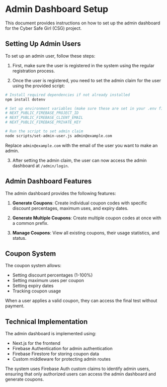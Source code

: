 # Admin Dashboard Setup

This document provides instructions on how to set up the admin dashboard for the Cyber Safe Girl (CSG) project.

## Setting Up Admin Users

To set up an admin user, follow these steps:

1. First, make sure the user is registered in the system using the regular registration process.

2. Once the user is registered, you need to set the admin claim for the user using the provided script:

```bash
# Install required dependencies if not already installed
npm install dotenv

# Set up environment variables (make sure these are set in your .env file)
# NEXT_PUBLIC_FIREBASE_PROJECT_ID
# NEXT_PUBLIC_FIREBASE_CLIENT_EMAIL
# NEXT_PUBLIC_FIREBASE_PRIVATE_KEY

# Run the script to set admin claim
node scripts/set-admin-user.js admin@example.com
```

Replace `admin@example.com` with the email of the user you want to make an admin.

3. After setting the admin claim, the user can now access the admin dashboard at `/admin/login`.

## Admin Dashboard Features

The admin dashboard provides the following features:

1. **Generate Coupons**: Create individual coupon codes with specific discount percentages, maximum uses, and expiry dates.

2. **Generate Multiple Coupons**: Create multiple coupon codes at once with a common prefix.

3. **Manage Coupons**: View all existing coupons, their usage statistics, and status.

## Coupon System

The coupon system allows:

- Setting discount percentages (1-100%)
- Setting maximum uses per coupon
- Setting expiry dates
- Tracking coupon usage

When a user applies a valid coupon, they can access the final test without payment.

## Technical Implementation

The admin dashboard is implemented using:

- Next.js for the frontend
- Firebase Authentication for admin authentication
- Firebase Firestore for storing coupon data
- Custom middleware for protecting admin routes

The system uses Firebase Auth custom claims to identify admin users, ensuring that only authorized users can access the admin dashboard and generate coupons.